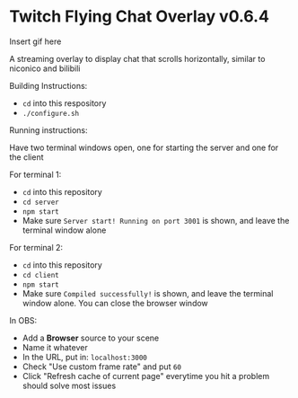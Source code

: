 # Twitch Flying Chat Overlay v0.6.4

Insert gif here

A streaming overlay to display chat that scrolls horizontally, similar to niconico and bilibili

Building Instructions:

- `cd` into this respository
- `./configure.sh`

Running instructions:

Have two terminal windows open, one for starting the server and one for the client

For terminal 1:
- `cd` into this repository
- `cd server`
- `npm start`
- Make sure `Server start! Running on port 3001` is shown, and leave the terminal window alone

For terminal 2:
- `cd` into this repository
- `cd client`
- `npm start`
- Make sure `Compiled successfully!` is shown, and leave the terminal window alone. You can close the browser window

In OBS:
- Add a **Browser** source to your scene
- Name it whatever
- In the URL, put in: `localhost:3000`
- Check "Use custom frame rate" and put `60`
- Click "Refresh cache of current page" everytime you hit a problem should solve most issues

